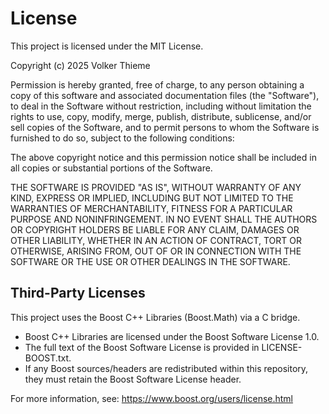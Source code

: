 # License

This project is licensed under the MIT License.

Copyright (c) 2025 Volker Thieme

Permission is hereby granted, free of charge, to any person obtaining a copy
of this software and associated documentation files (the "Software"), to deal
in the Software without restriction, including without limitation the rights
to use, copy, modify, merge, publish, distribute, sublicense, and/or sell
copies of the Software, and to permit persons to whom the Software is
furnished to do so, subject to the following conditions:

The above copyright notice and this permission notice shall be included in
all copies or substantial portions of the Software.

THE SOFTWARE IS PROVIDED "AS IS", WITHOUT WARRANTY OF ANY KIND, EXPRESS OR
IMPLIED, INCLUDING BUT NOT LIMITED TO THE WARRANTIES OF MERCHANTABILITY,
FITNESS FOR A PARTICULAR PURPOSE AND NONINFRINGEMENT. IN NO EVENT SHALL THE
AUTHORS OR COPYRIGHT HOLDERS BE LIABLE FOR ANY CLAIM, DAMAGES OR OTHER
LIABILITY, WHETHER IN AN ACTION OF CONTRACT, TORT OR OTHERWISE, ARISING FROM,
OUT OF OR IN CONNECTION WITH THE SOFTWARE OR THE USE OR OTHER DEALINGS IN
THE SOFTWARE.

## Third-Party Licenses

This project uses the Boost C++ Libraries (Boost.Math) via a C bridge.

- Boost C++ Libraries are licensed under the Boost Software License 1.0.
- The full text of the Boost Software License is provided in LICENSE-BOOST.txt.
- If any Boost sources/headers are redistributed within this repository, they must retain the Boost Software License header.

For more information, see: https://www.boost.org/users/license.html
